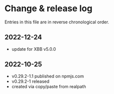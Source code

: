 # Change & release log

Entries in this file are in reverse chronological order.

## 2022-12-24

* update for XBB v5.0.0

## 2022-10-25

* v0.29.2-1.1 published on npmjs.com
* v0.29.2-1 released
* created via copy/paste from realpath

